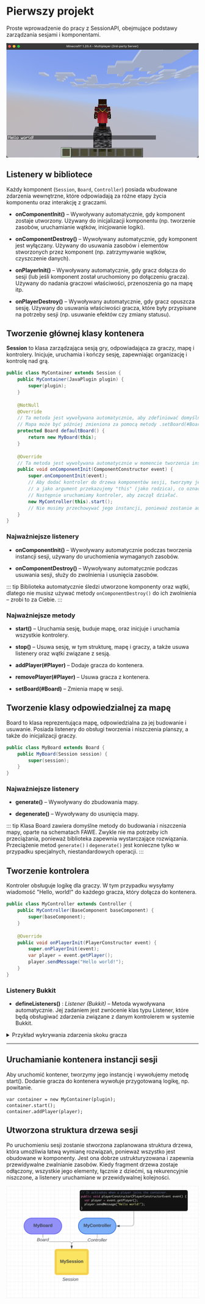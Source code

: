 # Pierwszy projekt

Proste wprowadzenie do pracy z SessionAPI, obejmujące podstawy zarządzania sesjami i komponentami.

![zdjęcie poglądowe pierwszego projektu](../../img/pierwszy-kontener.png)

## Listenery w bibliotece

Każdy komponent (`Session`, `Board`, `Controller`) posiada wbudowane zdarzenia wewnętrzne, które odpowiadają za różne etapy
życia komponentu oraz interakcję z graczami.

* **onComponentInit()** – Wywoływany automatycznie, gdy komponent zostaje utworzony. Używany do inicjalizacji
  komponentu (np. tworzenie zasobów, uruchamianie wątków, inicjowanie logiki).

* **onComponentDestroy()** – Wywoływany automatycznie, gdy komponent jest wyłączany. Używany do usuwania zasobów i
  elementów stworzonych przez komponent (np. zatrzymywanie wątków, czyszczenie danych).

* **onPlayerInit()** – Wywoływany automatycznie, gdy gracz dołącza do sesji (lub jeśli
  komponent został uruchomiony po dołączeniu gracza). Używany do nadania graczowi właściwości, przenoszenia go na mapę
  itp.

* **onPlayerDestroy()** – Wywoływany automatycznie, gdy gracz opuszcza sesję. Używany do usuwania
  właściwości gracza, które były przypisane na potrzeby sesji (np. usuwanie efektów czy zmiany statusu).

## Tworzenie głównej klasy kontenera

**Session** to klasa zarządzająca sesją gry, odpowiadająca za graczy, mapę i kontrolery. Inicjuje, uruchamia i kończy
sesję, zapewniając organizację i kontrolę nad grą.

```java
public class MyContainer extends Session {
	public MyContainer(JavaPlugin plugin) {
		super(plugin);
	}

	@NotNull
	@Override
	// Ta metoda jest wywoływana automatycznie, aby zdefiniować domyślną mapę dla kontenera.
	// Mapa może być później zmieniona za pomocą metody .setBoard(#Board), jeśli zajdzie taka potrzeba.
	protected Board defaultBoard() {
		return new MyBoard(this);
	}

	@Override
	// Ta metoda jest wywoływana automatycznie w momencie tworzenia instancji sesji.
	public void onComponentInit(ComponentConstructor event) {
		super.onComponentInit(event);
		// Aby dodać kontroler do drzewa komponentów sesji, tworzymy jego instancję,
		// a jako argument przekazujemy "this" (jako rodzica), co oznacza, że kontroler będzie podłączony do bieżącej sesji.
		// Następnie uruchamiamy kontroler, aby zaczął działać.
		new MyController(this).start();
        // Nie musimy przechowywać jego instancji, ponieważ zostanie automatycznie wyłączony wraz z wyłączeniem rodzica, w tym przypadku MySession.
	}
}

```

### Najważniejsze listenery

* **onComponentInit()** – Wywoływany automatycznie podczas tworzenia instancji sesji, używany do uruchomienia
  wymaganych zasobów.

* **onComponentDestroy()** – Wywoływany automatycznie podczas usuwania sesji, służy do zwolnienia i usunięcia zasobów.

::: tip
Biblioteka automatycznie śledzi utworzone komponenty oraz wątki, dlatego nie musisz używać metody
`onComponentDestroy()` do ich zwolnienia – zrobi to za Ciebie.
:::

### Najważniejsze metody

* **start()** – Uruchamia sesję, buduje mapę, oraz inicjuje i uruchamia wszystkie kontrolery.

* **stop()** – Usuwa sesję, w tym strukturę, mapę i graczy, a także usuwa listenery oraz wątki związane z sesją.

* **addPlayer(#Player)** – Dodaje gracza do kontenera.

* **removePlayer(#Player)** – Usuwa gracza z kontenera.

* **setBoard(#Board)** – Zmienia mapę w sesji.

## Tworzenie klasy odpowiedzialnej za mapę

Board to klasa reprezentująca mapę, odpowiedzialna za jej budowanie i usuwanie. Posiada listenery do obsługi tworzenia i
niszczenia planszy, a także do inicjalizacji graczy.

```java
public class MyBoard extends Board {
	public MyBoard(Session session) {
		super(session);
	}
}
```

### Najważniejsze listenery

* **generate()** – Wywoływany do zbudowania mapy.

* **degenerate()** – Wywoływany do usunięcia mapy.

::: tip
Klasa Board zawiera domyślne metody do budowania i niszczenia mapy, oparte na schematach FAWE. Zwykle nie ma potrzeby
ich przeciążania, ponieważ biblioteka zapewnia wystarczające rozwiązania. Przeciążenie metod `generate()` i
`degenerate()`
jest konieczne tylko w przypadku specjalnych, niestandardowych operacji.
:::

## Tworzenie kontrolera

Kontroler obsługuje logikę dla graczy. W tym przypadku wysyłamy wiadomość "Hello, world!" do każdego gracza, który
dołącza do kontenera.

```java
public class MyController extends Controller {
	public MyController(BaseComponent baseComponent) {
		super(baseComponent);
	}

	@Override
	public void onPlayerInit(PlayerConstructor event) {
		super.onPlayerInit(event);
		var player = event.getPlayer();
		player.sendMessage("Hello world!");
	}
}
```

### Listenery Bukkit

* **defineListeners()** : *Listener (Bukkit)* – Metoda wywoływana automatycznie. Jej zadaniem jest zwrócenie klas typu
  Listener, które będą obsługiwać zdarzenia związane z danym kontrolerem w systemie Bukkit.

<details>
  <summary>Przykład wykrywania zdarzenia skoku gracza</summary>

Jeśli chcemy wykrywać zdarzenia skoku gracza wyłącznie w sesji kontrolowanej przez `MyController`, możemy zarejestrować nasłuchiwacz w następujący sposób:
```java
@Override
public Listeners defineListeners() {
    return super.defineListeners().add(MyListener.class);
}

private static class MyListener implements Listener { 
    @EventHandler(ignoreCancelled = true) 
    public void onPlayerJump(PlayerJumpEvent event) {
        var player = event.getPlayer();
        var session = SessionManager.session(player);
        ListenerManager.each(session, MyListener.class, MyController.class, myController -> {
           player.sendMessage("Skoczyłeś!"); 
        });
    }
}
```

::: tip
Biblioteka automatycznie zarządza cyklem życia Listenerów (Bukkit). Kiedy kontroler zostanie uruchomiony, a dla niego
nie ma aktywnego listenera, framework stworzy nową instancję i załaduje go. Gdy listener nie będzie już potrzebny (np.
gdy żaden kontener nie używa danego komponentu), SessionAPI usunie go z serwera, dbając o wydajność. Biblioteka unika
duplikowania listenerów, aby zapewnić optymalną pracę systemu.
:::


</details>


* **

## Uruchamianie kontenera instancji sesji

Aby uruchomić kontener, tworzymy jego instancję i wywołujemy metodę start(). Dodanie gracza do kontenera wywołuje
przygotowaną logikę, np. powitanie.

```text
var container = new MyContainer(plugin);
container.start();
container.addPlayer(player);
```

## Utworzona struktura drzewa sesji

Po uruchomieniu sesji zostanie stworzona zaplanowana struktura drzewa, która umożliwia łatwą wymianę rozwiązań, ponieważ
wszystko jest obudowane w komponenty. Jest ona dobrze ustrukturyzowana i zapewnia przewidywalne zwalnianie zasobów.
Kiedy fragment drzewa zostaje odłączony, wszystkie jego elementy, łącznie z dziećmi, są rekurencyjnie niszczone, a
listenery uruchamiane w przewidywalnej kolejności.

![zdjęcie poglądowe pierwszego projektu](../../img/schemat-hierarchia.png)